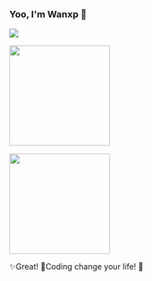 ### Yoo, I'm Wanxp 👋
<p align="left">
  <a href="https://blog.wanxuping.com">
    <img src="https://skillicons.dev/icons?i=java,md,ts,mysql,python,rust,vim,bash,kafka,docker,maven,github,idea,obsidian,arch,linux&theme=light&perline=7" />
  </a>
</p>
<!-- [![GitHub](https://img.shields.io/badge/dynamic/json?logo=github&label=GitHub&labelColor=495867&color=495867&query=%24.data.totalSubs&url=https%3A%2F%2Fapi.spencerwoo.com%2Fsubstats%2F%3Fsource%3Dgithub%26queryKey%3Dhayschan&style=flat-square)](https://github.com/Wanxp)
[![RSS](https://img.shields.io/badge/dynamic/json?logo=rss&logoColor=black&label=RSS&labelColor=95B8D1&color=95B8D1&query=%24.data.totalSubs&url=https%3A%2F%2Fapi.spencerwoo.com%2Fsubstats%2F%3Fsource%3Dfeedly%257Cinoreader%257CfeedsPub%26queryKey%3Dhttps://haysc.tech/feed.xml&style=flat-square)](https://haysc.tech/) -->
<p align="left" height="200em">
    <a href="https://blog.wanxuping.com">
    <img height="180em" src="https://github-readme-stats.vercel.app/api/wakatime?username=wanxp&api_domain=wakapi.wanxuping.com&custom_title=Season%20Coding%20Time&layout=compact&langs_count=10&display_format=time&card_width=300&theme=light" />
  </a>
</p>
<p align="left" height="200em">
    <a href="https://blog.wanxuping.com">
    <img height="180em" src="https://github-readme-stats.vercel.app/api?username=Wanxp&show_icons=true&theme=light" />
    </a>
</p>

<!--
[![我的 GitHub 数据](https://github-readme-stats.vercel.app/api?username=Wanxp&show_icons=true&theme=dark)](https://github.com/Wanxp)   
[![](https://github-readme-stats.vercel.app/api/wakatime?username=wanxp&api_domain=wakapi.wanxuping.com&bg_color=2D3748&title_color=2F855A&icon_color=2F855A&text_color=ffffff&custom_title=Wakapi%20Week%20Stats&layout=compact&langs_count=10)](https://blog.wanxuping.com)  -->


✨Great! 🌊Coding change your life! 🌊

<!-- 🍻 Junior at 🇨🇳 [PKU](https://www.pku.edu.cn), _BSc in Computer Science_
- ⚡ C++ / Python.
- 🖋 Writer at [sspai](https://sspai.com/u/aw0luepf/posts)
- ✍️ [Blogger](https://haysc.tech)
- 🏃 Sailing / Kayak / Scuba Diving / Windsurfing / Table Tennis / Cycling
- 🥋 Boxing / Tai Chi
- ♟ Chinese Chess / Chess 

<h6>* These nice badges are generated by <a href="https://shields.io/">Shields.io</a> and <a href="https://github.com/spencerwooo/Substats">Substats</a>.</h6>-->
